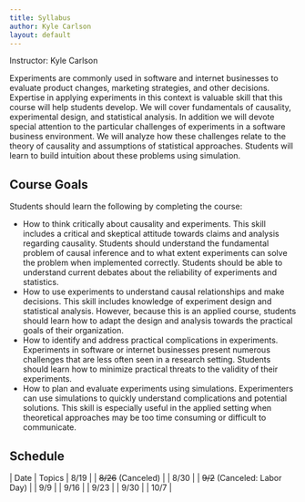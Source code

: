 ```yaml
---
title: Syllabus
author: Kyle Carlson
layout: default
---
```


Instructor: Kyle Carlson

Experiments are commonly used in software and internet businesses to evaluate product changes, marketing strategies, and other decisions. Expertise in applying experiments in this context is valuable skill that this course will help students develop. We will cover fundamentals of causality, experimental design, and statistical analysis. In addition we will devote special attention to the particular challenges of experiments in a software business environment. We will analyze how these challenges relate to the theory of causality and assumptions of statistical approaches. Students will learn to build intuition about these problems using simulation.

## Course Goals
Students should learn the following by completing the course:
- How to think critically about causality and experiments. This skill includes a critical and skeptical attitude towards claims and analysis regarding causality. Students should understand the fundamental problem of causal inference and to what extent experiments can solve the problem when implemented correctly. Students should be able to understand current debates about the reliability of experiments and statistics.
- How to use experiments to understand causal relationships and make decisions. This skill includes knowledge of experiment design and statistical analysis. However, because this is an applied course, students should learn how to adapt the design and analysis towards the practical goals of their organization.
- How to identify and address practical complications in experiments. Experiments in software or internet businesses present numerous challenges that are less often seen in a research setting. Students should learn how to minimize practical threats to the validity of their experiments.
- How to plan and evaluate experiments using simulations. Experimenters can use simulations to quickly understand complications and potential solutions. This skill is especially useful in the applied setting when theoretical approaches may be too time consuming or difficult to communicate.

## Schedule

| Date | Topics
| 8/19 | 
| ~~8/26~~ (Canceled) |
| 8/30 |
| ~~9/2~~ (Canceled: Labor Day)  |
| 9/9  |
| 9/16 |
| 9/23 |
| 9/30 |
| 10/7 |
